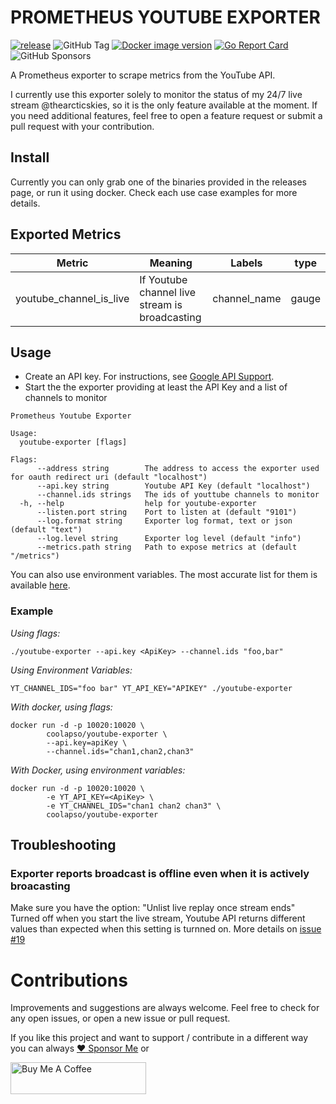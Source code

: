# PROMETHEUS YOUTUBE EXPORTER

[![release](https://github.com/coolapso/prometheus-youtube-exporter/actions/workflows/release.yaml/badge.svg)](https://github.com/coolapso/prometheus-youtube-exporter/actions/workflows/release.yaml)
![GitHub Tag](https://img.shields.io/github/v/tag/coolapso/prometheus-youtube-exporter?logo=semver&label=semver&labelColor=gray&color=green)
[![Docker image version](https://img.shields.io/docker/v/coolapso/youtube-exporter/latest?logo=docker)](https://hub.docker.com/r/coolapso/youtube-exporter)
[![Go Report Card](https://goreportcard.com/badge/github.com/coolapso/prometheus-youtube-exporter)](https://goreportcard.com/report/github.com/coolapso/prometheus-youtube-exporter)
![GitHub Sponsors](https://img.shields.io/github/sponsors/coolapso?style=flat&logo=githubsponsors)

A Prometheus exporter to scrape metrics from the YouTube API.

I currently use this exporter solely to monitor the status of my 24/7 live stream @thearcticskies, so it is the only feature available at the moment. If you need additional features, feel free to open a feature request or submit a pull request with your contribution.

## Install

Currently you can only grab one of the binaries provided in the releases page, or run it using docker. Check each use case examples for more details.

## Exported Metrics

| Metric | Meaning | Labels | type |
| ------ | ------- | ------ | ---- |
| youtube_channel_is_live | If Youtube channel live stream is broadcasting | channel_name | gauge |

## Usage
* Create an API key. For instructions, see [Google API Support](https://support.google.com/googleapi/answer/6158862?hl=en&ref_topic=7013279).
* Start the the exporter providing at least the API Key and a list of channels to monitor 

```
Prometheus Youtube Exporter

Usage:
  youtube-exporter [flags]

Flags:
      --address string        The address to access the exporter used for oauth redirect uri (default "localhost")
      --api.key string        Youtube API Key (default "localhost")
      --channel.ids strings   The ids of youttube channels to monitor
  -h, --help                  help for youtube-exporter
      --listen.port string    Port to listen at (default "9101")
      --log.format string     Exporter log format, text or json (default "text")
      --log.level string      Exporter log level (default "info")
      --metrics.path string   Path to expose metrics at (default "/metrics")
```

You can also use environment variables. The most accurate list for them is available [here](cmd/root.go).

### Example 

*Using flags:*
```
./youtube-exporter --api.key <ApiKey> --channel.ids "foo,bar"
```

*Using Environment Variables:*
```
YT_CHANNEL_IDS="foo bar" YT_API_KEY="APIKEY" ./youtube-exporter
```

*With docker, using flags:*
```
docker run -d -p 10020:10020 \
        coolapso/youtube-exporter \
        --api.key=apiKey \
        --channel.ids="chan1,chan2,chan3"
```

*With Docker, using environment variables:*
```
docker run -d -p 10020:10020 \
        -e YT_API_KEY=<ApiKey> \
        -e YT_CHANNEL_IDS="chan1 chan2 chan3" \
        coolapso/youtube-exporter
```

## Troubleshooting

### Exporter reports broadcast is offline even when it is actively broacasting

Make sure you have the option: "Unlist live replay once stream ends" Turned off when you start the live stream, Youtube API returns different values than expected when this setting is turnned on. More details on [issue #19](https://github.com/coolapso/prometheus-youtube-exporter/issues/19)



# Contributions

Improvements and suggestions are always welcome. Feel free to check for any open issues, or open a new issue or pull request.

If you like this project and want to support / contribute in a different way you can always [:heart: Sponsor Me](https://github.com/sponsors/coolapso) or

<a href="https://www.buymeacoffee.com/coolapso" target="_blank">
  <img src="https://cdn.buymeacoffee.com/buttons/default-yellow.png" alt="Buy Me A Coffee" style="height: 51px !important;width: 217px !important;" />
</a>
